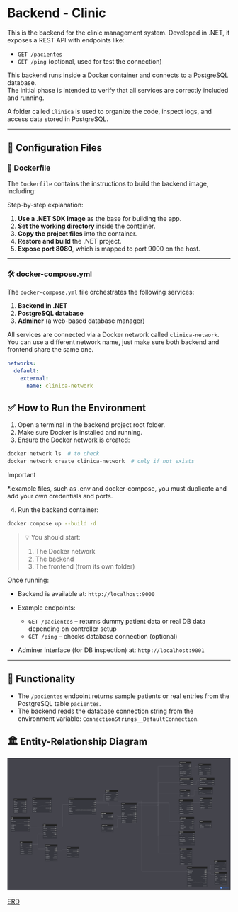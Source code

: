 # Backend - Clinic

This is the backend for the clinic management system. Developed in .NET, it exposes a REST API with endpoints like:

- `GET /pacientes`
- `GET /ping` (optional, used for test the connection)

This backend runs inside a Docker container and connects to a PostgreSQL database.  
The initial phase is intended to verify that all services are correctly included and running.

A folder called `Clinica` is used to organize the code, inspect logs, and access data stored in PostgreSQL.

---

## 📁 Configuration Files

### 🐳 Dockerfile

The `Dockerfile` contains the instructions to build the backend image, including:

Step-by-step explanation:

1. **Use a .NET SDK image** as the base for building the app.
2. **Set the working directory** inside the container.
3. **Copy the project files** into the container.
4. **Restore and build** the .NET project.
5. **Expose port 8080**, which is mapped to port 9000 on the host.

---

### 🛠️ docker-compose.yml

The `docker-compose.yml` file orchestrates the following services:

1. **Backend in .NET**
2. **PostgreSQL database**
3. **Adminer** (a web-based database manager)

All services are connected via a Docker network called `clinica-network`. You can use a different network name, just make sure both backend and frontend share the same one.

```yaml
networks:
  default:
    external:
      name: clinica-network
```

## ✅ How to Run the Environment

1. Open a terminal in the backend project root folder.
2. Make sure Docker is installed and running.
3. Ensure the Docker network is created:

```bash
docker network ls  # to check
docker network create clinica-network  # only if not exists
```

> [!IMPORTANT]  
> \*.example files, such as .env and docker-compose, you must duplicate and add your own credentials and ports.

4. Run the backend container:

```bash
docker compose up --build -d
```

> 💡 You should start:
>
> 1. The Docker network
> 2. The backend
> 3. The frontend (from its own folder)

Once running:

- Backend is available at: `http://localhost:9000`
- Example endpoints:

  - `GET /pacientes` – returns dummy patient data or real DB data depending on controller setup
  - `GET /ping` – checks database connection (optional)

- Adminer interface (for DB inspection) at: `http://localhost:9001`

---

## 🧩 Functionality

- The `/pacientes` endpoint returns sample patients or real entries from the PostgreSQL table `pacientes`.
- The backend reads the database connection string from the environment variable: `ConnectionStrings__DefaultConnection`.

## 🏛️ Entity-Relationship Diagram

![Diagram ER.](/proyecto-software-tables.png "Diagram ER")

[ERD](https://dbdiagram.io/d/proyecto-software-67f1f3d34f7afba1847d7bda) 

